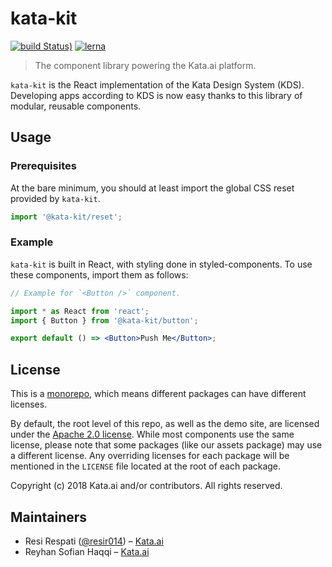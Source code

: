 # kata-kit

[![build Status)](https://img.shields.io/travis/kata-ai/kata-kit.svg)](https://travis-ci.org/kata-ai/kata-kit) [![lerna](https://img.shields.io/badge/maintained%20with-lerna-cc00ff.svg)](https://lernajs.io/)

> The component library powering the Kata.ai platform.

`kata-kit` is the React implementation of the Kata Design System (KDS). Developing apps according to KDS is now easy thanks to this library of modular, reusable components.

## Usage

### Prerequisites

At the bare minimum, you should at least import the global CSS reset provided by `kata-kit`.

```js
import '@kata-kit/reset';
```

### Example

`kata-kit` is built in React, with styling done in styled-components. To use these components, import them as follows:

```jsx
// Example for `<Button />` component.

import * as React from 'react';
import { Button } from '@kata-kit/button';

export default () => <Button>Push Me</Button>;
```

## License

This is a [monorepo](https://github.com/babel/babel/blob/master/doc/design/monorepo.md), which means different packages can have different licenses.

By default, the root level of this repo, as well as the demo site, are licensed under the [Apache 2.0 license](LICENSE). While most components use the same license, please note that some packages (like our assets package) may use a different license. Any overriding licenses for each package will be mentioned in the `LICENSE` file located at the root of each package.

Copyright (c) 2018 Kata.ai and/or contributors. All rights reserved.

## Maintainers

- Resi Respati ([@resir014](https://twitter.com/resir014)) – [Kata.ai](https://kata.ai)
- Reyhan Sofian Haqqi – [Kata.ai](https://kata.ai)
